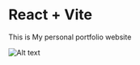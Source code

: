 # React + Vite
This  is My  personal portfolio website 

<img src="https://blogger.googleusercontent.com/img/b/R29vZ2xl/AVvXsEhc9XFNAHqHRLI0AwE7d3ZmDNWQvSE0PsUlfzg0e_73t0HlwcpC_2UAlgLaFWjfJghvsgk-M1HwjtmMjFPLWMTt07qi9ednrPQ_-EeE3Tf3fdtyqN1obVoLAcwCG1XU70y7vyG1UGEBJNVFxBXKYYG9sInRCh9tWHD4pwgspaXCAIRISZJKk-grwR-0/s1360/screencapture-biplob-portfolio-1c2mvhqxs-biplob-kumars-projects-vercel-app-abouts-2023-12-16-01_27_16.png" alt="Alt text"  title="Optional title">
